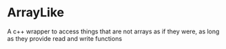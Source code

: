 # ArrayLike
A c++ wrapper to access things that are not arrays as if they were, as long as they provide read and write functions
